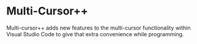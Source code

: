 # Multi-Cursor++
Multi-cursor++ adds new features to the multi-cursor functionality within Visual Studio Code to give that extra convenience while programming.

 
